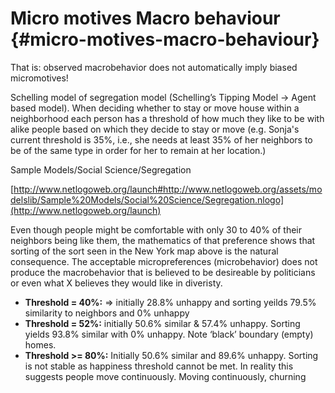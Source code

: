 # Micro motives Macro behaviour {#micro-motives-macro-behaviour}

That is: observed macrobehavior does not automatically imply biased micromotives!

Schelling model of segregation model (Schelling’s Tipping Model -&gt; Agent based model). When deciding whether to stay or move house within a neighborhood each person has a threshold of how much they like to be with alike people based on which they decide to stay or move (e.g. Sonja&#039;s current threshold is 35%, i.e., she needs at least 35% of her neighbors to be of the same type in order for her to remain at her location.)

Sample Models/Social Science/Segregation

[http://www.netlogoweb.org/launch#http://www.netlogoweb.org/assets/modelslib/Sample%20Models/Social%20Science/Segregation.nlogo](http://www.netlogoweb.org/launch)

Even though people might be comfortable with only 30 to 40% of their neighbors being like them, the mathematics of that preference shows that sorting of the sort seen in the New York map above is the natural consequence. The acceptable micropreferences (microbehavior) does not produce the macrobehavior that is believed to be desireable by politicians or even what X believes they would like in diveristy.

*   **Threshold = 40%:** =&gt; initially 28.8% unhappy and sorting yeilds 79.5% similarity to neighbors and 0% unhappy
*   **Threshold = 52%:** initially 50.6% similar &amp; 57.4% unhappy. Sorting yields 93.8% similar with 0% unhappy. Note ‘black’ boundary (empty) homes.
*   **Threshold &gt;= 80%:** Initially 50.6% similar and 89.6% unhappy. Sorting is not stable as happiness threshold cannot be met. In reality this suggests people move continuously. Moving continuously, churning